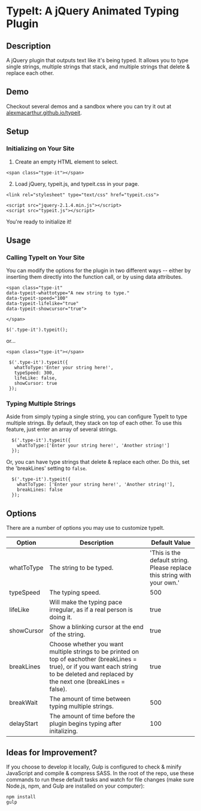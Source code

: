 # TypeIt: A jQuery Animated Typing Plugin

## Description
A jQuery plugin that outputs text like it's being typed. It allows you to type single strings, multiple strings that stack, and multiple strings that delete & replace each other. 

## Demo
Checkout several demos and a sandbox where you can try it out at <a href="http://alexmacarthur.github.io/typeit">alexmacarthur.github.io/typeit</a>.

## Setup

### Initializing on Your Site

1. Create an empty HTML element to select.

  ```<span class="type-it"></span>```

2. Load jQuery, typeit.js, and typeit.css in your page.

  ```
  <link rel="stylesheet" type="text/css" href="typeit.css">

  <script src="jquery-2.1.4.min.js"></script>
  <script src="typeit.js"></script>
  ```

You're ready to initialize it! 

## Usage

### Calling TypeIt on Your Site

You can modify the options for the plugin in two different ways -- either by inserting them directly into the function call, or by using data attributes.

  ```
  <span class="type-it"
  data-typeit-whattotype="A new string to type."
  data-typeit-speed="100"
  data-typeit-lifelike="true"
  data-typeit-showcursor="true">

  </span>
  ```

  ``
  $('.type-it').typeit();
  ``

  or...

  ``
   <span class="type-it"></span>
  ``

 ```
  $('.type-it').typeit({
    whatToType:'Enter your string here!',
    typeSpeed: 300,
    lifeLike: false,
    showCursor: true
  });
  ```
  
### Typing Multiple Strings

Aside from simply typing a single string, you can configure TypeIt to type multiple strings. By default, they stack on top of each other. To use this feature, just enter an array of several strings.

```
  $('.type-it').typeit({
    whatToType:['Enter your string here!', 'Another string!']
  });
```
  
Or, you can have type strings that delete & replace each other. Do this, set the 'breakLines' setting to `false`.

```
  $('.type-it').typeit({
    whatToType: ['Enter your string here!', 'Another string!'],
    breakLines: false
  });
```

## Options

There are a number of options you may use to customize typeIt.

| Option        | Description   | Default Value
| ------------- | ------------- | ------------- |
| whatToType  | The string to be typed.       | 'This is the default string. Please replace this string with your own.' |
| typeSpeed     | The typing speed.             | 500  |
| lifeLike      | Will make the typing pace irregular, as if a real person is doing it.  | true |
| showCursor    | Show a blinking cursor at the end of the string.  | true  |
| breakLines    | Choose whether you want multiple strings to be printed on top of eachother (breakLines = true), or if you want each string to be deleted and replaced by the next one (breakLines = false).  | true  |
| breakWait    | The amount of time between typing multiple strings.  | 500  |
| delayStart    | The amount of time before the plugin begins typing after initalizing.  | 100  |

## Ideas for Improvement?

If you choose to develop it locally, Gulp is configured to check & minify JavaScript and compile & compress SASS. In the root of the repo, use these commands to run these default tasks and watch for file changes (make sure Node.js, npm, and Gulp are installed on your computer):

```
npm install
gulp
```
